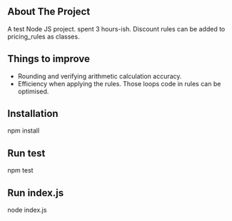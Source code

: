 ## About The Project
A test Node JS project. spent 3 hours-ish.
Discount rules can be added to pricing_rules as classes.

## Things to improve
* Rounding and verifying arithmetic calculation accuracy.
* Efficiency when applying the rules. Those loops code in rules can be optimised.

## Installation
npm install

## Run test
npm test

## Run index.js
node index.js
